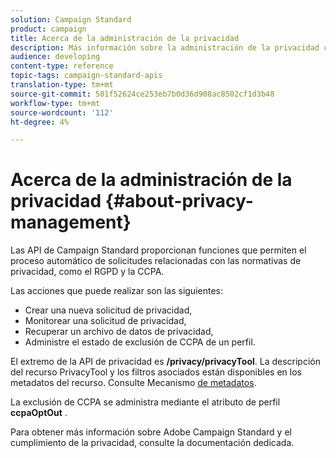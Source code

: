 ```yaml
---
solution: Campaign Standard
product: campaign
title: Acerca de la administración de la privacidad
description: Más información sobre la administración de la privacidad con las API
audience: developing
content-type: reference
topic-tags: campaign-standard-apis
translation-type: tm+mt
source-git-commit: 501f52624ce253eb7b0d36d908ac8502cf1d3b48
workflow-type: tm+mt
source-wordcount: '112'
ht-degree: 4%

---
```



# Acerca de la administración de la privacidad {#about-privacy-management}

Las API de Campaign Standard proporcionan funciones que permiten el proceso automático de solicitudes relacionadas con las normativas de privacidad, como el RGPD y la CCPA.

Las acciones que puede realizar son las siguientes:

* Crear una nueva solicitud de privacidad,
* Monitorear una solicitud de privacidad,
* Recuperar un archivo de datos de privacidad,
* Administre el estado de exclusión de CCPA de un perfil.

El extremo de la API de privacidad es **/privacy/privacyTool**. La descripción del recurso PrivacyTool y los filtros asociados están disponibles en los metadatos del recurso. Consulte Mecanismo [de metadatos](../../api/using/metadata-mechanism.md).

La exclusión de CCPA se administra mediante el atributo de perfil **ccpaOptOut** .

Para obtener más información sobre Adobe Campaign Standard y el cumplimiento de la privacidad, consulte la documentación [](https://helpx.adobe.com/es/campaign/kb/acs-privacy.html)dedicada.
